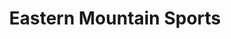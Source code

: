 ---
title: "Eastern Mountain Sports"
url: /saratoga-springs/eastern-mountain-sports/
shop: Sport
---